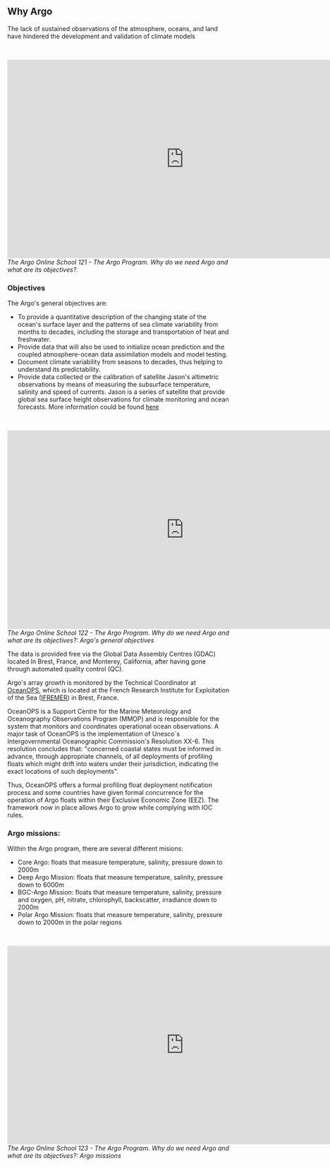 ## Why Argo

The lack of sustained observations of the atmosphere, oceans, and land have hindered the development and validation of climate models

&nbsp;&nbsp;<center><iframe width="800" height="450" src="https://www.youtube.com/embed/_t3CTpDI3PA?si=ry47LKgkpSVk8A_0" title="Why do we need Argo and what are its objectives?" frameborder="0" allow="accelerometer; autoplay; clipboard-write; encrypted-media; gyroscope; picture-in-picture; web-share" referrerpolicy="strict-origin-when-cross-origin" allowfullscreen></iframe></center>
_The Argo Online School 121 - The Argo Program. Why do we need Argo and what are its objectives?._
&nbsp;&nbsp;


### Objectives

The Argo's general objectives are:

- To provide a quantitative description of the changing state of the ocean's surface layer and the patterns of sea climate variability from months to decades, including the storage and transportation of heat and freshwater.
- Provide data that will also be used to initialize ocean prediction and the coupled atmosphere-ocean data assimilation models and model testing.
- Document climate variability from seasons to decades, thus helping to understand its predictability.
- Provide data collected or the calibration of satellite Jason's altimetric observations by means of measuring the subsurface temperature, salinity and speed of currents. Jason is a series of satellite that provide global sea surface height observations for climate monitoring and ocean forecasts. More information could be found [here](https://www.eumetsat.int/our-satellites/jason-series)

&nbsp;&nbsp;<center><iframe width="800" height="450" src="https://www.youtube.com/embed/lpAE2WtMt-E?si=NgmGn3pBDWsLJyxk" title=" Argo's general objectives " frameborder="0" allow="accelerometer; autoplay; clipboard-write; encrypted-media; gyroscope; picture-in-picture; web-share" referrerpolicy="strict-origin-when-cross-origin" allowfullscreen></iframe></center>
_The Argo Online School 122 - The Argo Program. Why do we need Argo and what are its objectives?: Argo's general objectives_
&nbsp;&nbsp;

The data is provided free via the Global Data Assembly Centres (GDAC) located In Brest, France, and Monterey, California, after having gone through automated quality control (QC).

Argo's array growth is monitored by the Technical Coordinator at [OceanOPS](https://www.ocean-ops.org/board), which is located at the French Research Institute for Exploitation of the Sea ([IFREMER](https://wwz.ifremer.fr/)) in Brest, France.

OceanOPS is a Support Centre for the Marine Meteorology and Oceanography Observations Program (MMOP) and is responsible for the system that monitors and coordinates operational ocean observations. A major task of OceanOPS is the implementation of Unesco´s  Intergovernmental Oceanographic Commission's Resolution XX-6. This resolution concludes that: "concerned coastal states must be informed in advance, through appropriate channels, of all deployments of profiling floats which might drift into waters under their jurisdiction, indicating the exact locations of such deployments".

Thus, OceanOPS offers a formal profiling float deployment notification process and some countries have given formal concurrence for the operation of Argo floats within their Exclusive Economic Zone (EEZ). The framework now in place allows Argo to grow while complying with IOC rules.

### Argo missions:

Within the Argo program, there are several different misions:

- Core Argo:  floats that measure temperature, salinity, pressure down to 2000m
- Deep Argo Mission:  floats that measure temperature, salinity, pressure down to 6000m
- BGC-Argo Mission:  floats that measure temperature, salinity, pressure and oxygen, pH, nitrate, chlorophyll, backscatter, irradiance down to 2000m
- Polar Argo Mission:  floats that measure temperature, salinity, pressure down to 2000m in the polar regions

&nbsp;&nbsp;<center><iframe width="800" height="450" src="https://www.youtube.com/embed/P1_3PXKKkQo?si=mO6LflBRCZDQCss_" title="Argo missions" frameborder="0" allow="accelerometer; autoplay; clipboard-write; encrypted-media; gyroscope; picture-in-picture; web-share" referrerpolicy="strict-origin-when-cross-origin" allowfullscreen></iframe></center>
_The Argo Online School 123 - The Argo Program. Why do we need Argo and what are its objectives?: Argo missions_
&nbsp;&nbsp;
